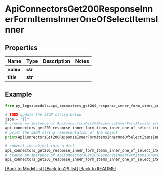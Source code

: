 # ApiConnectorsGet200ResponseInnerFormItemsInnerOneOfSelectItemsInner


## Properties

Name | Type | Description | Notes
------------ | ------------- | ------------- | -------------
**value** | **str** |  | 
**title** | **str** |  | 

## Example

```python
from py_logto.models.api_connectors_get200_response_inner_form_items_inner_one_of_select_items_inner import ApiConnectorsGet200ResponseInnerFormItemsInnerOneOfSelectItemsInner

# TODO update the JSON string below
json = "{}"
# create an instance of ApiConnectorsGet200ResponseInnerFormItemsInnerOneOfSelectItemsInner from a JSON string
api_connectors_get200_response_inner_form_items_inner_one_of_select_items_inner_instance = ApiConnectorsGet200ResponseInnerFormItemsInnerOneOfSelectItemsInner.from_json(json)
# print the JSON string representation of the object
print(ApiConnectorsGet200ResponseInnerFormItemsInnerOneOfSelectItemsInner.to_json())

# convert the object into a dict
api_connectors_get200_response_inner_form_items_inner_one_of_select_items_inner_dict = api_connectors_get200_response_inner_form_items_inner_one_of_select_items_inner_instance.to_dict()
# create an instance of ApiConnectorsGet200ResponseInnerFormItemsInnerOneOfSelectItemsInner from a dict
api_connectors_get200_response_inner_form_items_inner_one_of_select_items_inner_from_dict = ApiConnectorsGet200ResponseInnerFormItemsInnerOneOfSelectItemsInner.from_dict(api_connectors_get200_response_inner_form_items_inner_one_of_select_items_inner_dict)
```
[[Back to Model list]](../README.md#documentation-for-models) [[Back to API list]](../README.md#documentation-for-api-endpoints) [[Back to README]](../README.md)


